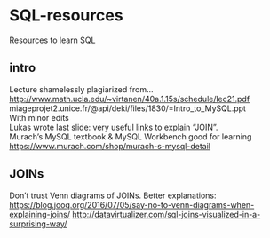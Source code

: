 # SQL-resources
Resources to learn SQL

##  intro
Lecture shamelessly plagiarized from...  
http://www.math.ucla.edu/~virtanen/40a.1.15s/schedule/lec21.pdf  
miageprojet2.unice.fr/@api/deki/files/1830/=Intro_to_MySQL.ppt  
With minor edits  
Lukas wrote last slide: very useful links to explain “JOIN”.  
Murach’s MySQL textbook & MySQL Workbench good for learning https://www.murach.com/shop/murach-s-mysql-detail

## JOINs
Don’t trust Venn diagrams of JOINs. Better explanations:  
https://blog.jooq.org/2016/07/05/say-no-to-venn-diagrams-when-explaining-joins/ 
http://datavirtualizer.com/sql-joins-visualized-in-a-surprising-way/ 

